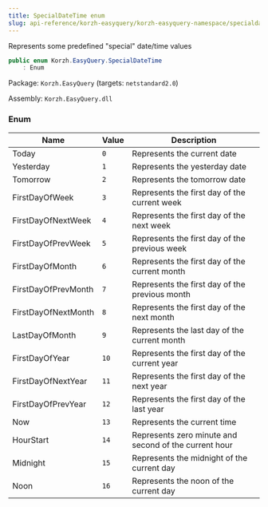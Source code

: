 ```yaml
---
title: SpecialDateTime enum
slug: api-reference/korzh-easyquery/korzh-easyquery-namespace/specialdatetime-enum
---
```


Represents some predefined "special" date/time values
```csharp
public enum Korzh.EasyQuery.SpecialDateTime
    : Enum

```
Package: `Korzh.EasyQuery` (targets: `netstandard2.0`)

Assembly: `Korzh.EasyQuery.dll`

### Enum

| Name | Value | Description | 
| --- | --- | --- | 
| Today | `0` | Represents the current date | 
| Yesterday | `1` | Represents the yesterday date | 
| Tomorrow | `2` | Represents the tomorrow date | 
| FirstDayOfWeek | `3` | Represents the first day of the current week | 
| FirstDayOfNextWeek | `4` | Represents the first day of the next week | 
| FirstDayOfPrevWeek | `5` | Represents the first day of the previous week | 
| FirstDayOfMonth | `6` | Represents the first day of the current month | 
| FirstDayOfPrevMonth | `7` | Represents the first day of the previous month | 
| FirstDayOfNextMonth | `8` | Represents the first day of the next month | 
| LastDayOfMonth | `9` | Represents the last day of the current month | 
| FirstDayOfYear | `10` | Represents the first day of the current year | 
| FirstDayOfNextYear | `11` | Represents the first day of the next year | 
| FirstDayOfPrevYear | `12` | Represents the first day of the last year | 
| Now | `13` | Represents the current time | 
| HourStart | `14` | Represents zero minute and second of the current hour | 
| Midnight | `15` | Represents the midnight of the current day | 
| Noon | `16` | Represents the noon of the current day |